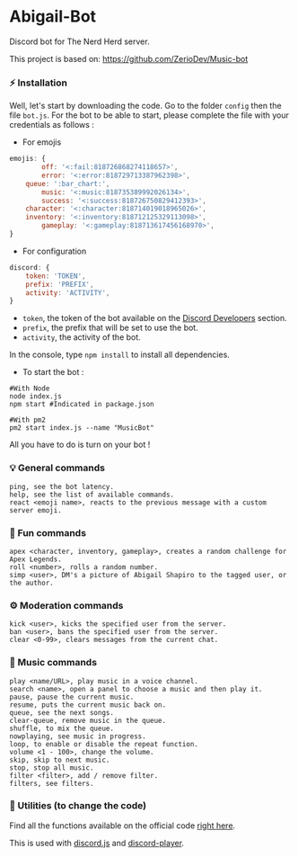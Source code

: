 # Abigail-Bot
Discord bot for The Nerd Herd server.

This project is based on:
https://github.com/ZerioDev/Music-bot

### ⚡ Installation

Well, let's start by downloading the code.
Go to the folder `config` then the file `bot.js`.
For the bot to be able to start, please complete the file with your credentials as follows :

- For emojis

```js
emojis: {
        off: '<:fail:818726868274118657>',
        error: '<:error:818729713387962398>',
	queue: ':bar_chart:',
        music: '<:music:818735389992026134>',
        success: '<:success:818726750829412393>',
	character: '<:character:818714019018965026>',
	inventory: '<:inventory:818712125329113098>',
        gameplay: '<:gameplay:818713617456168970>',
}
```

- For configuration

```js
discord: {
    token: 'TOKEN',
    prefix: 'PREFIX',
    activity: 'ACTIVITY',
}
```

- `token`, the token of the bot available on the [Discord Developers](https://discordapp.com/developers/applications) section.
- `prefix`, the prefix that will be set to use the bot.
- `activity`, the activity of the bot.

In the console, type `npm install` to install all dependencies.

- To start the bot :

```
#With Node
node index.js
npm start #Indicated in package.json

#With pm2
pm2 start index.js --name "MusicBot"
```

All you have to do is turn on your bot !

### 💡 General commands

```
ping, see the bot latency.
help, see the list of available commands.
react <emoji name>, reacts to the previous message with a custom server emoji.
```

### 🎈 Fun commands

```
apex <character, inventory, gameplay>, creates a random challenge for Apex Legends.
roll <number>, rolls a random number.
simp <user>, DM's a picture of Abigail Shapiro to the tagged user, or the author.
```
### ⚙️ Moderation commands

```
kick <user>, kicks the specified user from the server.
ban <user>, bans the specified user from the server.
clear <0-99>, clears messages from the current chat.
```

### 🎵 Music commands

```
play <name/URL>, play music in a voice channel.
search <name>, open a panel to choose a music and then play it.
pause, pause the current music.
resume, puts the current music back on.
queue, see the next songs.
clear-queue, remove music in the queue.
shuffle, to mix the queue.
nowplaying, see music in progress.
loop, to enable or disable the repeat function.
volume <1 - 100>, change the volume.
skip, skip to next music.
stop, stop all music.
filter <filter>, add / remove filter.
filters, see filters.
```

### 🏓 Utilities (to change the code)

Find all the functions available on the official code [right here](https://github.com/Androz2091/discord-player).

This is used with [discord.js](https://www.npmjs.com/package/discord.js) and [discord-player](https://www.npmjs.com/package/discord-player).
